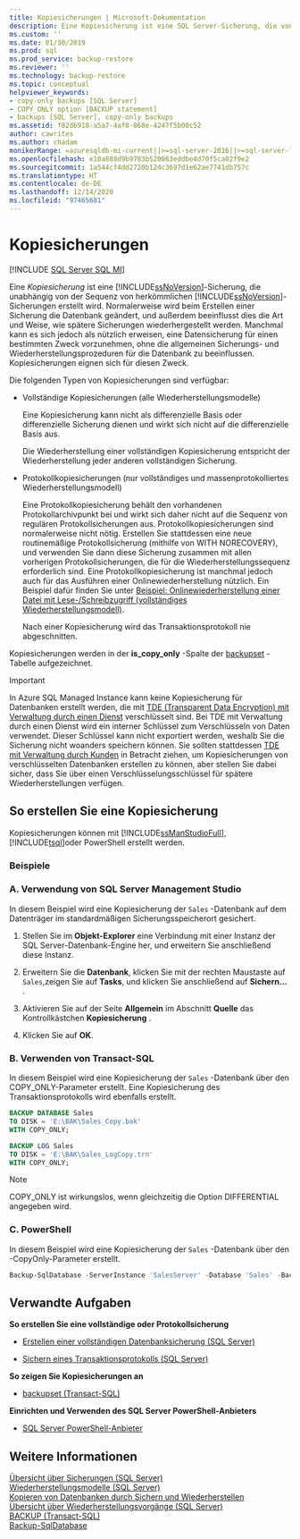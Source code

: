 ```yaml
---
title: Kopiesicherungen | Microsoft-Dokumentation
description: Eine Kopiesicherung ist eine SQL Server-Sicherung, die von der Sequenz der SQL Server-Sicherungen unabhängig ist. Sie wirkt sich nicht darauf aus, wie spätere Sicherungen wiederhergestellt werden.
ms.custom: ''
ms.date: 01/30/2019
ms.prod: sql
ms.prod_service: backup-restore
ms.reviewer: ''
ms.technology: backup-restore
ms.topic: conceptual
helpviewer_keywords:
- copy-only backups [SQL Server]
- COPY_ONLY option [BACKUP statement]
- backups [SQL Server], copy-only backups
ms.assetid: f82d6918-a5a7-4af8-868e-4247f5b00c52
author: cawrites
ms.author: chadam
monikerRange: =azuresqldb-mi-current||>=sql-server-2016||>=sql-server-linux-2017
ms.openlocfilehash: e10a888d9b9783b520063eddbe4d70f5ca02f9e2
ms.sourcegitcommit: 1a544cf4dd2720b124c3697d1e62ae7741db757c
ms.translationtype: HT
ms.contentlocale: de-DE
ms.lasthandoff: 12/14/2020
ms.locfileid: "97465681"
---
```

# <a name="copy-only-backups"></a>Kopiesicherungen
[!INCLUDE [SQL Server SQL MI](../../includes/applies-to-version/sql-asdbmi.md)]

Eine *Kopiesicherung* ist eine [!INCLUDE[ssNoVersion](../../includes/ssnoversion-md.md)]-Sicherung, die unabhängig von der Sequenz von herkömmlichen [!INCLUDE[ssNoVersion](../../includes/ssnoversion-md.md)]-Sicherungen erstellt wird. Normalerweise wird beim Erstellen einer Sicherung die Datenbank geändert, und außerdem beeinflusst dies die Art und Weise, wie spätere Sicherungen wiederhergestellt werden. Manchmal kann es sich jedoch als nützlich erweisen, eine Datensicherung für einen bestimmten Zweck vorzunehmen, ohne die allgemeinen Sicherungs- und Wiederherstellungsprozeduren für die Datenbank zu beeinflussen. Kopiesicherungen eignen sich für diesen Zweck.
  
 Die folgenden Typen von Kopiesicherungen sind verfügbar:  
  
- Vollständige Kopiesicherungen (alle Wiederherstellungsmodelle)  
  
     Eine Kopiesicherung kann nicht als differenzielle Basis oder differenzielle Sicherung dienen und wirkt sich nicht auf die differenzielle Basis aus.  
  
     Die Wiederherstellung einer vollständigen Kopiesicherung entspricht der Wiederherstellung jeder anderen vollständigen Sicherung.  
  
- Protokollkopiesicherungen (nur vollständiges und massenprotokolliertes Wiederherstellungsmodell)  

     Eine Protokollkopiesicherung behält den vorhandenen Protokollarchivpunkt bei und wirkt sich daher nicht auf die Sequenz von regulären Protokollsicherungen aus. Protokollkopiesicherungen sind normalerweise nicht nötig. Erstellen Sie stattdessen eine neue routinemäßige Protokollsicherung (mithilfe von WITH NORECOVERY), und verwenden Sie dann diese Sicherung zusammen mit allen vorherigen Protokollsicherungen, die für die Wiederherstellungssequenz erforderlich sind. Eine Protokollkopiesicherung ist manchmal jedoch auch für das Ausführen einer Onlinewiederherstellung nützlich. Ein Beispiel dafür finden Sie unter [Beispiel: Onlinewiederherstellung einer Datei mit Lese-/Schreibzugriff &#40;vollständiges Wiederherstellungsmodell&#41;](../../relational-databases/backup-restore/example-online-restore-of-a-read-write-file-full-recovery-model.md).  

     Nach einer Kopiesicherung wird das Transaktionsprotokoll nie abgeschnitten.  
  
 Kopiesicherungen werden in der **is_copy_only** -Spalte der [backupset](../../relational-databases/system-tables/backupset-transact-sql.md) -Tabelle aufgezeichnet.  
 
 > [!IMPORTANT]  
> In Azure SQL Managed Instance kann keine Kopiesicherung für Datenbanken erstellt werden, die mit [TDE (Transparent Data Encryption) mit Verwaltung durch einen Dienst](/azure/sql-database/transparent-data-encryption-azure-sql?tabs=azure-portal#service-managed-transparent-data-encryption) verschlüsselt sind. Bei TDE mit Verwaltung durch einen Dienst wird ein interner Schlüssel zum Verschlüsseln von Daten verwendet. Dieser Schlüssel kann nicht exportiert werden, weshalb Sie die Sicherung nicht woanders speichern können. Sie sollten stattdessen [TDE mit Verwaltung durch Kunden](/azure/sql-database/transparent-data-encryption-byok-azure-sql) in Betracht ziehen, um Kopiesicherungen von verschlüsselten Datenbanken erstellen zu können, aber stellen Sie dabei sicher, dass Sie über einen Verschlüsselungsschlüssel für spätere Wiederherstellungen verfügen.
  
## <a name="to-create-a-copy-only-backup"></a>So erstellen Sie eine Kopiesicherung  
 Kopiesicherungen können mit [!INCLUDE[ssManStudioFull](../../includes/ssmanstudiofull-md.md)], [!INCLUDE[tsql](../../includes/tsql-md.md)]oder PowerShell erstellt werden.  

### <a name="examples"></a>Beispiele  
###  <a name="a-using-sql-server-management-studio"></a><a name="SSMSProcedure"></a> A. Verwendung von SQL Server Management Studio  
In diesem Beispiel wird eine Kopiesicherung der `Sales` -Datenbank auf dem Datenträger im standardmäßigen Sicherungsspeicherort gesichert.

1. Stellen Sie im **Objekt-Explorer** eine Verbindung mit einer Instanz der SQL Server-Datenbank-Engine her, und erweitern Sie anschließend diese Instanz.

1. Erweitern Sie die **Datenbank**, klicken Sie mit der rechten Maustaste auf `Sales`,zeigen Sie auf **Tasks**, und klicken Sie anschließend auf **Sichern...** .

1. Aktivieren Sie auf der Seite **Allgemein** im Abschnitt **Quelle** das Kontrollkästchen **Kopiesicherung** .

1. Klicken Sie auf **OK**.

###  <a name="b-using-transact-sql"></a><a name="TsqlProcedure"></a>B. Verwenden von Transact-SQL  
In diesem Beispiel wird eine Kopiesicherung der `Sales` -Datenbank über den COPY_ONLY-Parameter erstellt.  Eine Kopiesicherung des Transaktionsprotokolls wird ebenfalls erstellt.

```sql
BACKUP DATABASE Sales
TO DISK = 'E:\BAK\Sales_Copy.bak'
WITH COPY_ONLY;

BACKUP LOG Sales
TO DISK = 'E:\BAK\Sales_LogCopy.trn'
WITH COPY_ONLY;
```
  
> [!NOTE]  
> COPY_ONLY ist wirkungslos, wenn gleichzeitig die Option DIFFERENTIAL angegeben wird.  

  
###  <a name="c-using-powershell"></a><a name="PowerShellProcedure"></a>C. PowerShell  
In diesem Beispiel wird eine Kopiesicherung der `Sales` -Datenbank über den -CopyOnly-Parameter erstellt.  
```powershell
Backup-SqlDatabase -ServerInstance 'SalesServer' -Database 'Sales' -BackupFile 'E:\BAK\Sales_Copy.bak' -CopyOnly
```  
  
##  <a name="related-tasks"></a><a name="RelatedTasks"></a> Verwandte Aufgaben  
 **So erstellen Sie eine vollständige oder Protokollsicherung**  
  
- [Erstellen einer vollständigen Datenbanksicherung &#40;SQL Server&#41;](../../relational-databases/backup-restore/create-a-full-database-backup-sql-server.md)  
  
- [Sichern eines Transaktionsprotokolls &#40;SQL Server&#41;](../../relational-databases/backup-restore/back-up-a-transaction-log-sql-server.md)  

 **So zeigen Sie Kopiesicherungen an**  
  
- [backupset &#40;Transact-SQL&#41;](../../relational-databases/system-tables/backupset-transact-sql.md)  
  
 **Einrichten und Verwenden des SQL Server PowerShell-Anbieters**  
  
- [SQL Server PowerShell-Anbieter](../../powershell/sql-server-powershell-provider.md)  

## <a name="see-also"></a>Weitere Informationen  
 [Übersicht über Sicherungen &#40;SQL Server&#41;](../../relational-databases/backup-restore/backup-overview-sql-server.md)   
 [Wiederherstellungsmodelle &#40;SQL Server&#41;](../../relational-databases/backup-restore/recovery-models-sql-server.md)   
 [Kopieren von Datenbanken durch Sichern und Wiederherstellen](../../relational-databases/databases/copy-databases-with-backup-and-restore.md)   
 [Übersicht über Wiederherstellungsvorgänge &#40;SQL Server&#41;](../../relational-databases/backup-restore/restore-and-recovery-overview-sql-server.md)  
[BACKUP (Transact-SQL)](../../t-sql/statements/backup-transact-sql.md)  
[Backup-SqlDatabase](/powershell/module/sqlserver/backup-sqldatabase)

